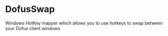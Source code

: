 # DofusSwap

Windows HotKey mapper which allows you to use hotkeys to swap between your Dofus client windows